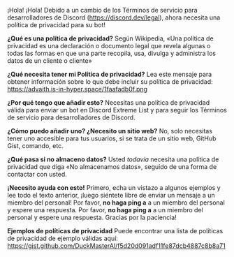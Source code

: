 ¡Hola! ¡Hola! Debido a un cambio de los Términos de servicio para desarrolladores de Discord (<https://discord.dev/legal>), ahora necesita una política de privacidad para su bot!

**¿Qué es una política de privacidad?** Según Wikipedia, «Una política de privacidad es una declaración o documento legal que revela algunas o todas las formas en que una parte recopila, usa, divulga y administra los datos de un cliente o cliente»

**¿Qué necesita tener mi Política de privacidad?** Lea este mensaje para obtener información sobre lo que debe incluir su política de privacidad: https://advaith.is-in-hyper.space/1faafadb0f.png

**¿Por qué tengo que añadir esto?** Necesitas una política de privacidad válida para enviar un bot en Discord Extreme List y para seguir los Términos de servicio para desarrolladores de Discord.

**¿Cómo puedo añadir uno? ¿Necesito un sitio web?** No, solo necesitas tener uno accesible para tus usuarios, si se trata de un sitio web, GitHub Gist, comando, etc.

**¿Qué pasa si no almaceno datos?** Usted *todavía* necesita una política de privacidad que diga «No almacenamos datos», seguido de una forma de contactar con usted.

**¡Necesito ayuda con esto!** Primero, echa un vistazo a algunos ejemplos y lee todo el texto anterior, ¡luego siéntete libre de enviar un mensaje a un miembro del personal! Por favor, __no haga ping a__ a un miembro del personal y espere una respuesta. Por favor, __no haga ping a__ a un miembro del personal y espere una respuesta. Gracias por la paciencia!

**Ejemplos de políticas de privacidad** Puede encontrar una lista de políticas de privacidad de ejemplo válidas aquí: <https://gist.github.com/DuckMasterAl/f5d20d091adf11fe87dcb4887c8b8a71>